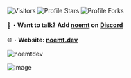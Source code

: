 <img src="https://komarev.com/ghpvc/?username=noemtdev&label=Profile%20Views&color=008042&style=flat&label=Visitors" alt="Visitors"></a>
<img src="https://img.shields.io/badge/dynamic/json?&label=Total%20Stars&color=008042&style=flat&style=for-the-badge&query=%24.stars&url=https://api.github-star-counter.workers.dev/user/noemtdev" alt="Profile Stars"></a>
<img src="https://img.shields.io/badge/dynamic/json?&label=Total%20Forks&color=008042&style=flat&style=for-the-badge&query=%24.forks&url=https://api.github-star-counter.workers.dev/user/noemtdev" alt="Profile Forks"></a>

📩・**Want to talk? Add [noemt](https://discord.com/users/1102912537424560160) on [Discord](https://discord.gg/noms)**
</a></p>
🌐・**Website: [noemt.dev](https://bio.noemt.dev)**
</a></p>

<img src="https://github-readme-stats.vercel.app/api/top-langs?username=noemtdev&count_private=true&hide=procfile,css&theme=dark&border_color=000000&cache_seconds=1800&layout=compact&langs_count=10&custom_title=Most%20Used%20Coding%20Languages" alt="noemtdev" />

![image](https://i.e-z.host/7x11aiiw.png)
 

